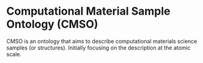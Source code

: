 # Computational Material Sample Ontology (CMSO)
CMSO is an ontology that aims to describe computational materials science samples (or structures). Initially focusing on the description at the atomic scale.
